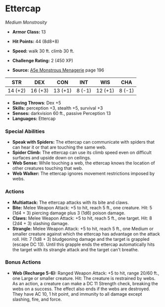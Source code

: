 # Ettercap

*Medium* *Monstrosity*

- **Armor Class:** 13
- **Hit Points:** 44 (8d8+8)
- **Speed:** walk 30 ft. climb 30 ft.

- **Challenge Rating:** 2 (450 XP)
- **Source:** [A5e Monstrous Menagerie](https://enpublishingrpg.com/products/level-up-monstrous-menagerie-a5e) page 196

| STR | DEX | CON | INT | WIS | CHA |
| --- | --- | --- | --- | --- | --- |
| 14 (+2) | 16 (+3) | 13 (+1) | 8 (-1) | 12 (+1) | 8 (-1) |

- **Saving Throws**: Dex +5
- **Skills:** perception +3, stealth +5, survival +3
- **Senses:** darkvision 60 ft., passive Perception 13
- **Languages:** Ettercap

### Special Abilities

- **Speak with Spiders:** The ettercap can communicate with spiders that can hear it or that are touching the same web.
- **Spider Climb:** The ettercap can use its climb speed even on difficult surfaces and upside down on ceilings.
- **Web Sense:** While touching a web, the ettercap knows the location of other creatures touching that web.
- **Web Walker:** The ettercap ignores movement restrictions imposed by webs.

### Actions

- **Multiattack:** The ettercap attacks with its bite and claws.
- **Bite:** Melee Weapon Attack: +5 to hit, reach 5 ft., one creature. Hit: 5 (1d4 + 3) piercing damage plus 3 (1d6) poison damage.
- **Claws:** Melee Weapon Attack: +5 to hit, reach 5 ft., one target. Hit: 8 (2d4 + 3) slashing damage.
- **Strangle:** Melee Weapon Attack: +5 to hit, reach 5 ft., one Medium or smaller creature against which the ettercap has advantage on the attack roll. Hit: 7 (1d8 + 3) bludgeoning damage  and the target is grappled (escape DC 13). Until this grapple ends  the ettercap automatically hits the target with its strangle attack  and the target can't breathe.

### Bonus Actions

- **Web (Recharge 5-6):** Ranged Weapon Attack: +5 to hit, range 20/60 ft., one Large or smaller creature. Hit: The creature is restrained by webs. As an action, a creature can make a DC 11 Strength check, breaking the webs on a success. The effect also ends if the webs are destroyed. They have AC 10, 1 hit point, and immunity to all damage except slashing, fire, and force.


